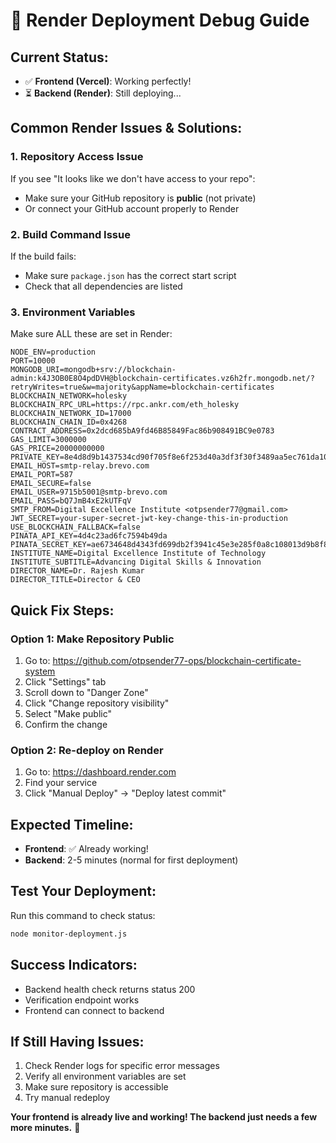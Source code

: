 # 🔧 Render Deployment Debug Guide

## Current Status:
- ✅ **Frontend (Vercel)**: Working perfectly!
- ⏳ **Backend (Render)**: Still deploying...

## Common Render Issues & Solutions:

### 1. **Repository Access Issue**
If you see "It looks like we don't have access to your repo":
- Make sure your GitHub repository is **public** (not private)
- Or connect your GitHub account properly to Render

### 2. **Build Command Issue**
If the build fails:
- Make sure `package.json` has the correct start script
- Check that all dependencies are listed

### 3. **Environment Variables**
Make sure ALL these are set in Render:
```
NODE_ENV=production
PORT=10000
MONGODB_URI=mongodb+srv://blockchain-admin:k4J3OB0E8O4pdDVH@blockchain-certificates.vz6h2fr.mongodb.net/?retryWrites=true&w=majority&appName=blockchain-certificates
BLOCKCHAIN_NETWORK=holesky
BLOCKCHAIN_RPC_URL=https://rpc.ankr.com/eth_holesky
BLOCKCHAIN_NETWORK_ID=17000
BLOCKCHAIN_CHAIN_ID=0x4268
CONTRACT_ADDRESS=0x2dcd685bA9fd46B85849Fac86b908491BC9e0783
GAS_LIMIT=3000000
GAS_PRICE=20000000000
PRIVATE_KEY=8e4d8d9b1437534cd90f705f8e6f253d40a3df3f30f3489aa5ec761da10e23bd
EMAIL_HOST=smtp-relay.brevo.com
EMAIL_PORT=587
EMAIL_SECURE=false
EMAIL_USER=9715b5001@smtp-brevo.com
EMAIL_PASS=bQ7JmB4xE2kUTFqV
SMTP_FROM=Digital Excellence Institute <otpsender77@gmail.com>
JWT_SECRET=your-super-secret-jwt-key-change-this-in-production
USE_BLOCKCHAIN_FALLBACK=false
PINATA_API_KEY=4d4c23ad6fc7594b49da
PINATA_SECRET_KEY=ae6734648d4343fd699db2f3941c45e3e285f0a8c108013d9b8f83b9f54323f4
INSTITUTE_NAME=Digital Excellence Institute of Technology
INSTITUTE_SUBTITLE=Advancing Digital Skills & Innovation
DIRECTOR_NAME=Dr. Rajesh Kumar
DIRECTOR_TITLE=Director & CEO
```

## Quick Fix Steps:

### Option 1: Make Repository Public
1. Go to: https://github.com/otpsender77-ops/blockchain-certificate-system
2. Click "Settings" tab
3. Scroll down to "Danger Zone"
4. Click "Change repository visibility"
5. Select "Make public"
6. Confirm the change

### Option 2: Re-deploy on Render
1. Go to: https://dashboard.render.com
2. Find your service
3. Click "Manual Deploy" → "Deploy latest commit"

## Expected Timeline:
- **Frontend**: ✅ Already working!
- **Backend**: 2-5 minutes (normal for first deployment)

## Test Your Deployment:
Run this command to check status:
```bash
node monitor-deployment.js
```

## Success Indicators:
- Backend health check returns status 200
- Verification endpoint works
- Frontend can connect to backend

## If Still Having Issues:
1. Check Render logs for specific error messages
2. Verify all environment variables are set
3. Make sure repository is accessible
4. Try manual redeploy

**Your frontend is already live and working! The backend just needs a few more minutes.** 🚀
